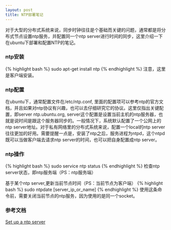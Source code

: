 ```yaml
---
layout: post
title: NTP部署笔记
---
```


对于大型的分布式系统来说，同步时钟往往是个基础而关键的问题，通常都是将分布式节点设置ntp服务，并配置同一个ntp server进行时间的同步，这里介绍一下在ubuntu下部署和配置NTP的笔记。

### ntp安装
{% highlight bash %}
sudo apt-get install ntp
{% endhighlight %}
注意，这里是客户端安装。

### ntp配置
在ubuntu下，通常配置文件在/etc/ntp.conf, 里面的配置项可以参考ntp的官方文档，并且如果对ntp协议有兴趣，也可以去仔细研究它的协议。这里仅指出关键配置，即server ntp.ubuntu.org, server这个配置是设置当前主机的ntp服务器，也就是说时间是跟这个服务器同步的。一般情况下，系统默认配置了一个公网上的ntp server地址。对于私有网络里的分布式系统来说，配置一个local的ntp server往往更加的好用。需要提醒一点是，安装了ntp之后，服务进程为ntpd，这个ntpd既可以当做客户端去请求ntp server的时间，也可以把自身配置成ntp server。

### ntp操作
{% highlight bash %}
sudo service ntp status
{% endhighlight %}
检查ntp server状态，即ntp服务端（PS：ntp服务端）

基于某个ntp server,更新当前节点时间（PS：当前节点为客户端）
{% highlight bash %}
sudo ntpdate [server_ip_or_name]
{% endhighlight %}
使用这条命令前，需要关闭当前节点的ntp服务，因为使用的是同一个socket。





### 参考文档
[Set up a ntp server](http://ubuntuforums.org/showthread.php?t=862620)
